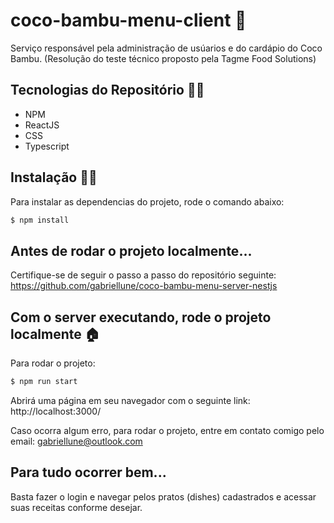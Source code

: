 # coco-bambu-menu-client 🚀

Serviço responsável pela administração de usúarios e do cardápio do Coco Bambu.
(Resolução do teste técnico proposto pela Tagme Food Solutions)

## Tecnologias do Repositório 👨‍💻 

- NPM
- ReactJS
- CSS
- Typescript

## Instalação 👩‍💻

Para instalar as dependencias do projeto, rode o comando abaixo:

```bash
$ npm install
```

## Antes de rodar o projeto localmente...

Certifique-se de seguir o passo a passo do repositório seguinte: https://github.com/gabriellune/coco-bambu-menu-server-nestjs

## Com o server executando, rode o projeto localmente 🏠

Para rodar o projeto:

```bash
$ npm run start
```

Abrirá uma página em seu navegador com o seguinte link: http://localhost:3000/

Caso ocorra algum erro, para rodar o projeto, entre em contato comigo pelo email: gabriellune@outlook.com

## Para tudo ocorrer bem...

Basta fazer o login e navegar pelos pratos (dishes) cadastrados e acessar suas receitas conforme desejar.
